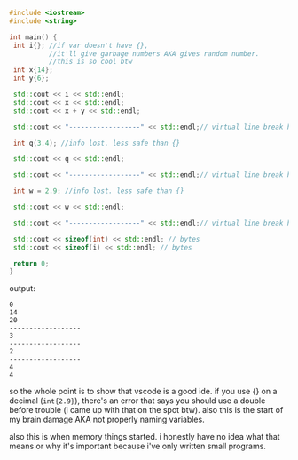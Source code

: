```cpp
#include <iostream>
#include <string>

int main() {
 int i{}; //if var doesn't have {}, 
          //it'll give garbage numbers AKA gives random number.
          //this is so cool btw
 int x{14};
 int y{6};

 std::cout << i << std::endl;
 std::cout << x << std::endl;
 std::cout << x + y << std::endl;

 std::cout << "------------------" << std::endl;// virtual line break here~

 int q(3.4); //info lost. less safe than {}

 std::cout << q << std::endl; 

 std::cout << "------------------" << std::endl;// virtual line break here~

 int w = 2.9; //info lost. less safe than {}

 std::cout << w << std::endl; 

 std::cout << "------------------" << std::endl;// virtual line break here~

 std::cout << sizeof(int) << std::endl; // bytes
 std::cout << sizeof(i) << std::endl; // bytes

 return 0;
}
```

output:
```
0
14
20
------------------
3
------------------
2
------------------
4
4
```
so the whole point is to show that vscode is a good ide. if you use {} on a decimal (`int{2.9}`), there's an error that says you should use a double before trouble (i came up with that on the spot btw). also this is the start of my brain damage AKA not properly naming variables.

also this is when memory things started. i honestly have no idea what that means or why it's important because i've only written small programs.
